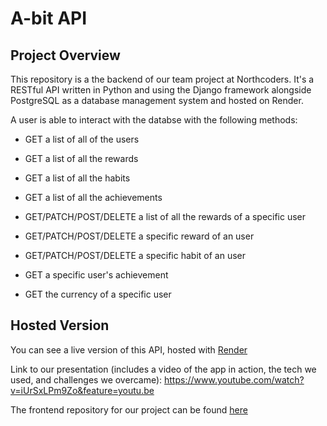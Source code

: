 
# A-bit API

## Project Overview

This repository is a the backend of our team project at Northcoders. It's a RESTful API written in Python and using the Django framework alongside PostgreSQL as a database management system and hosted on Render.

A user is able to interact with the databse with the following methods:

* GET a list of all of the users

* GET a list of all the rewards 
* GET a list of all the habits
* GET a list of all the achievements
* GET/PATCH/POST/DELETE a list of all the rewards of a specific user
* GET/PATCH/POST/DELETE a specific reward of an user
* GET/PATCH/POST/DELETE a specific habit of an user
* GET a specific user's achievement
* GET the currency of a specific user

## Hosted Version

You can see a live version of this API, hosted with [Render](https://final-api.onrender.com/)

Link to our presentation (includes a video of the app in action, the tech we used, and challenges we overcame): https://www.youtube.com/watch?v=iUrSxLPm9Zo&feature=youtu.be

The frontend repository for our project can be found [here](https://github.com/crypticalfish86/fe-Habit-Tracker)
